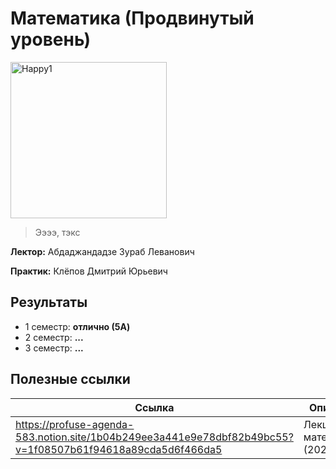 

# Математика (Продвинутый уровень)

<img alt="Happy1" src="https://github.com/maxbarsukov/itmo/blob/master/.docs/happy1.gif" height="250">

> Ээээ, тэкс

**Лектор:** Абдаджандадзе Зураб Леванович

**Практик:** Клёпов Дмитрий Юрьевич

## Результаты

- 1 семестр: **отлично (5A)**
- 2 семестр: **...**
- 3 семестр: **...**

## Полезные ссылки

| Ссылка | Описание |
| --- | --- |
| https://profuse-agenda-583.notion.site/1b04b249ee3a441e9e78dbf82b49bc55?v=1f08507b61f94618a89cda5d6f466da5 | Лекционные материалы (2021) |
